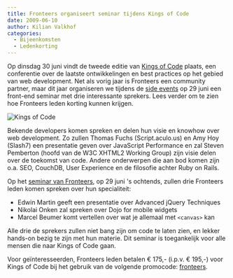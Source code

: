 ```yaml
---
title: Fronteers organiseert seminar tijdens Kings of Code
date: 2009-06-10
author: Kilian Valkhof
categories: 
  - Bijeenkomsten
  - Ledenkorting
---
```

Op dinsdag 30 juni vindt de tweede editie van [Kings of Code](http://kingsofcode.nl/) plaats, een conferentie over de laatste ontwikkelingen en best practices op het gebied van web development. Net als vorig jaar is Fronteers een community partner, maar dit jaar organiseren we tijdens de [side events](http://www.kingsofcode.nl/pages/side-events) op 29 juni een front-end seminar met drie interessante sprekers. Lees verder om te zien hoe Fronteers leden korting kunnen krijgen.

![[Kings of Code](http://kingsofcode.nl/)](https://fronteers.nl/_img/2009/06/kings-of-code.png)

Bekende developers komen spreken en delen hun visie en knowhow over web development. Zo zullen Thomas Fuchs (Script.aculo.us) en Amy Hoy (Slash7) een presentatie geven over JavaScript Performance en zal Steven Pemberton (hoofd van de W3C XHTML2 Working Group) zijn visie delen over de toekomst van code. Andere onderwerpen die aan bod komen zijn o.a. SEO, CouchDB, User Experience en de filosofie achter Ruby on Rails.

Op het [seminar van Fronteers](http://www.kingsofcode.nl/pages/side-events#sideevent_fronteers), op 29 juni 's ochtends, zullen drie Fronteers leden komen spreken over hun specialiteit:

* Edwin Martin geeft een presentatie over Advanced jQuery Techniques
* Nikolai Onken zal spreken over Dojo for mobile widgets
* Marcel Beumer komt vertellen over wat je allemaal met `<canvas>` kan

Alle drie de sprekers zullen niet bang zijn om code te laten zien, en lekker hands-on bezig te zijn met hun materie. Dit seminar is toegankelijk voor alle mensen die naar Kings of Code gaan.

Voor geïnteresseerden, Fronteers leden betalen € 175,- (i.p.v. € 195,-) voor Kings of Code bij het gebruik van de volgende promocode: [fronteers](http://kingsofcode.paydro.net/).
